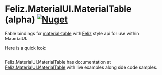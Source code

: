 # Feliz.MaterialUI.MaterialTable (alpha) [![Nuget](https://img.shields.io/nuget/v/Feliz.MaterialUI.MaterialTable.svg?maxAge=0&colorB=brightgreen)](https://www.nuget.org/packages/Feliz.MaterialUI.MaterialTable)

Fable bindings for [material-table](https://github.com/mbrn/material-table) with [Feliz](https://github.com/Zaid-Ajaj/Feliz) style api for use within MaterialUI.

Here is a quick look:

```fs
```

Feliz.MaterialUI.MaterialTable has documentation at [Feliz.MaterialUI.MaterialTable](https://shmew.github.io/Feliz.MaterialUI.MaterialTable/) with live examples along side code samples.
